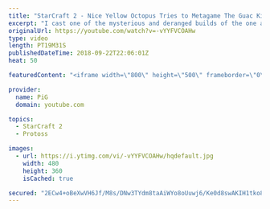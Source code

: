 ```yaml
---
title: "StarCraft 2 - Nice Yellow Octopus Tries to Metagame The Guac King | The Florencio Files #27"
excerpt: "I cast one of the mysterious and deranged builds of the one and only Florencio, the dude that invented the proxy nexus recall rush  -- Watch live at https://www.twitch.tv/x5_pig"
originalUrl: https://youtube.com/watch?v=-vYYFVCOAHw
type: video
length: PT19M31S
publishedDateTime: 2018-09-22T22:06:01Z
heat: 50

featuredContent: "<iframe width=\"800\" height=\"500\" frameborder=\"0\" src=\"https://www.youtube.com/embed/-vYYFVCOAHw\" allow=\"accelerometer; autoplay; encrypted-media; gyroscope; picture-in-picture\" allowfullscreen></iframe>"

provider:
  name: PiG
  domain: youtube.com

topics:
  - StarCraft 2
  - Protoss

images:
  - url: https://i.ytimg.com/vi/-vYYFVCOAHw/hqdefault.jpg
    width: 480
    height: 360
    isCached: true

secured: "2ECw4+oBeXwVH6Jf/M8s/DNw3TYdm8taAiWYo8oUuwj6/Ke0d8swAKIH1tko8HIkyC2aTWB3RU9yULTL/i9i5ka6pDPA/iBsSms6kDFqH/iITUBCHfU0uXx7aGtmIlMm4qmSNUst2cj6JUtZb/kdg2yJhoFHFnY6Iez+uVF/CeS145zsdPlMvQ7rMssXwcO7Jv0GK70CUBEzMDmcRpoQLUEsthbGrQKkQRCU3iUS9MNis4wbTqkWMtYG3njs9SbEnt4Ig5bvXJkiUHwh+vF4n5CfJMgYTEN4kEixCxcgHgvLPgkO+YSWJ+DpR21YNHZ98/LaQgwww9uocqBDFk8ekMzGQu45ATL3PdUtExFsfuhkeXiIbU9XC0/4fYPj+7KzAzp/LtHOgWRHYZ00nDXTVcCAmEtcMcGOOuS1iUgZAX8=;tCcTQD5ZibmzMPIC39ZHAQ=="
---
```


